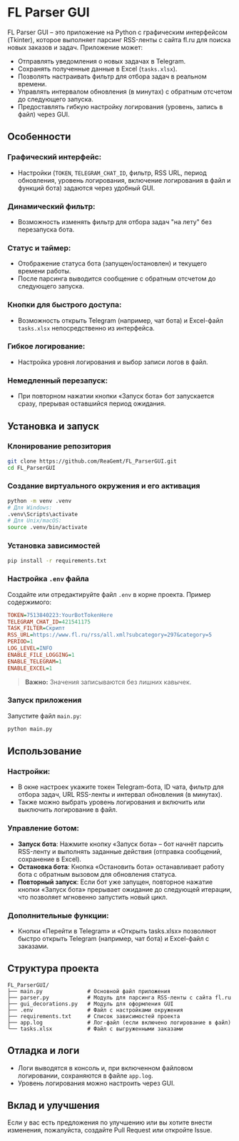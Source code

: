 # FL Parser GUI

FL Parser GUI – это приложение на Python с графическим интерфейсом (Tkinter), которое выполняет парсинг RSS-ленты с сайта fl.ru для поиска новых заказов и задач. Приложение может:

- Отправлять уведомления о новых задачах в Telegram.
- Сохранять полученные данные в Excel (`tasks.xlsx`).
- Позволять настраивать фильтр для отбора задач в реальном времени.
- Управлять интервалом обновления (в минутах) с обратным отсчетом до следующего запуска.
- Предоставлять гибкую настройку логирования (уровень, запись в файл) через GUI.

## Особенности

### Графический интерфейс:
- Настройки (`TOKEN`, `TELEGRAM_CHAT_ID`, фильтр, RSS URL, период обновления, уровень логирования, включение логирования в файл и функций бота) задаются через удобный GUI.

### Динамический фильтр:
- Возможность изменять фильтр для отбора задач "на лету" без перезапуска бота.

### Статус и таймер:
- Отображение статуса бота (запущен/остановлен) и текущего времени работы.
- После парсинга выводится сообщение с обратным отсчетом до следующего запуска.

### Кнопки для быстрого доступа:
- Возможность открыть Telegram (например, чат бота) и Excel-файл `tasks.xlsx` непосредственно из интерфейса.

### Гибкое логирование:
- Настройка уровня логирования и выбор записи логов в файл.

### Немедленный перезапуск:
- При повторном нажатии кнопки «Запуск бота» бот запускается сразу, прерывая оставшийся период ожидания.

## Установка и запуск

### Клонирование репозитория
```bash
git clone https://github.com/ReaGemt/FL_ParserGUI.git
cd FL_ParserGUI
```

### Создание виртуального окружения и его активация
```bash
python -m venv .venv
# Для Windows:
.venv\Scripts\activate
# Для Unix/macOS:
source .venv/bin/activate
```

### Установка зависимостей
```bash
pip install -r requirements.txt
```

### Настройка `.env` файла
Создайте или отредактируйте файл `.env` в корне проекта. Пример содержимого:
```ini
TOKEN=7513840223:YourBotTokenHere
TELEGRAM_CHAT_ID=421541175
TASK_FILTER=Скрипт
RSS_URL=https://www.fl.ru/rss/all.xml?subcategory=297&category=5
PERIOD=1
LOG_LEVEL=INFO
ENABLE_FILE_LOGGING=1
ENABLE_TELEGRAM=1
ENABLE_EXCEL=1
```
> **Важно:** Значения записываются без лишних кавычек.

### Запуск приложения
Запустите файл `main.py`:
```bash
python main.py
```

## Использование

### Настройки:
- В окне настроек укажите токен Telegram-бота, ID чата, фильтр для отбора задач, URL RSS-ленты и интервал обновления (в минутах).
- Также можно выбрать уровень логирования и включить или выключить логирование в файл.

### Управление ботом:
- **Запуск бота**: Нажмите кнопку «Запуск бота» – бот начнёт парсить RSS-ленту и выполнять заданные действия (отправка сообщений, сохранение в Excel).
- **Остановка бота**: Кнопка «Остановить бота» останавливает работу бота с обратным вызовом для обновления статуса.
- **Повторный запуск**: Если бот уже запущен, повторное нажатие кнопки «Запуск бота» прерывает ожидание до следующей итерации, что позволяет мгновенно запустить новый цикл.

### Дополнительные функции:
- Кнопки «Перейти в Telegram» и «Открыть tasks.xlsx» позволяют быстро открыть Telegram (например, чат бота) и Excel-файл с заказами.

## Структура проекта
```
FL_ParserGUI/
├── main.py              # Основной файл приложения
├── parser.py            # Модуль для парсинга RSS-ленты с сайта fl.ru
├── gui_decorations.py   # Модуль для оформления GUI
├── .env                 # Файл с настройками окружения
├── requirements.txt     # Список зависимостей проекта
├── app.log              # Лог-файл (если включено логирование в файл)
└── tasks.xlsx           # Файл с выгруженными заказами
```

## Отладка и логи
- Логи выводятся в консоль и, при включенном файловом логировании, сохраняются в файле `app.log`.
- Уровень логирования можно настроить через GUI.

## Вклад и улучшения
Если у вас есть предложения по улучшению или вы хотите внести изменения, пожалуйста, создайте Pull Request или откройте Issue.

